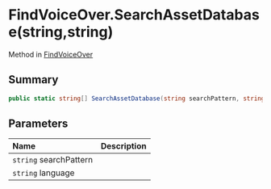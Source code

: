 # FindVoiceOver.SearchAssetDatabase(string,string)

Method in [FindVoiceOver](/api/csharp/yarn.unity.findvoiceover.md)

## Summary



```csharp
public static string[] SearchAssetDatabase(string searchPattern, string language)
```

## Parameters

|Name|Description|
|:---|:---|
|`string` searchPattern||
|`string` language||


